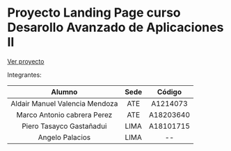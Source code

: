 # Proyecto Landing Page curso Desarollo Avanzado de Aplicaciones II

[Ver proyecto]()

Integrantes:

|             Alumno             | Sede |  Código   |
| :----------------------------: | :--: | :-------: |
| Aldair Manuel Valencia Mendoza | ATE  | A1214073  |
|  Marco Antonio cabrera Perez   | ATE  | A18203640 |
|    Piero Tasayco Gastañadui    | LIMA | A18101715 |
|        Angelo Palacios         | LIMA |    --     |
